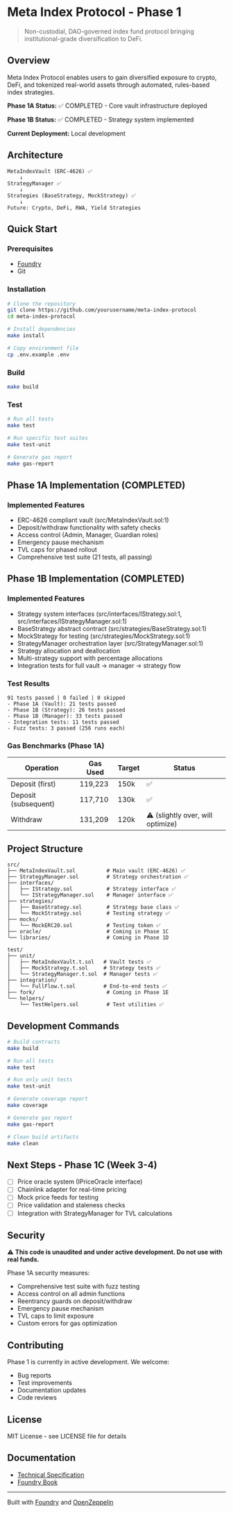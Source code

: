 # Meta Index Protocol - Phase 1

> Non-custodial, DAO-governed index fund protocol bringing institutional-grade diversification to DeFi.

## Overview

Meta Index Protocol enables users to gain diversified exposure to crypto, DeFi, and tokenized real-world assets through automated, rules-based index strategies.

**Phase 1A Status:** ✅ COMPLETED - Core vault infrastructure deployed

**Phase 1B Status:** ✅ COMPLETED - Strategy system implemented

**Current Deployment:** Local development

## Architecture

```
MetaIndexVault (ERC-4626) ✅
    ↓
StrategyManager ✅
    ↓
Strategies (BaseStrategy, MockStrategy) ✅
    ↓
Future: Crypto, DeFi, RWA, Yield Strategies
```

## Quick Start

### Prerequisites

- [Foundry](https://book.getfoundry.sh/getting-started/installation)
- Git

### Installation

```bash
# Clone the repository
git clone https://github.com/yourusername/meta-index-protocol
cd meta-index-protocol

# Install dependencies
make install

# Copy environment file
cp .env.example .env
```

### Build

```bash
make build
```

### Test

```bash
# Run all tests
make test

# Run specific test suites
make test-unit

# Generate gas report
make gas-report
```

## Phase 1A Implementation (COMPLETED)

### Implemented Features

- ERC-4626 compliant vault (src/MetaIndexVault.sol:1)
- Deposit/withdraw functionality with safety checks
- Access control (Admin, Manager, Guardian roles)
- Emergency pause mechanism
- TVL caps for phased rollout
- Comprehensive test suite (21 tests, all passing)

## Phase 1B Implementation (COMPLETED)

### Implemented Features

- Strategy system interfaces (src/interfaces/IStrategy.sol:1, src/interfaces/IStrategyManager.sol:1)
- BaseStrategy abstract contract (src/strategies/BaseStrategy.sol:1)
- MockStrategy for testing (src/strategies/MockStrategy.sol:1)
- StrategyManager orchestration layer (src/StrategyManager.sol:1)
- Strategy allocation and deallocation
- Multi-strategy support with percentage allocations
- Integration tests for full vault → manager → strategy flow

### Test Results

```
91 tests passed | 0 failed | 0 skipped
- Phase 1A (Vault): 21 tests passed
- Phase 1B (Strategy): 26 tests passed
- Phase 1B (Manager): 33 tests passed
- Integration tests: 11 tests passed
- Fuzz tests: 3 passed (256 runs each)
```

### Gas Benchmarks (Phase 1A)

| Operation | Gas Used | Target | Status |
|-----------|----------|--------|--------|
| Deposit (first) | 119,223 | 150k | ✅ |
| Deposit (subsequent) | 117,710 | 130k | ✅ |
| Withdraw | 131,209 | 120k | ⚠️ (slightly over, will optimize) |

## Project Structure

```
src/
├── MetaIndexVault.sol          # Main vault (ERC-4626) ✅
├── StrategyManager.sol         # Strategy orchestration ✅
├── interfaces/
│   ├── IStrategy.sol           # Strategy interface ✅
│   └── IStrategyManager.sol    # Manager interface ✅
├── strategies/
│   ├── BaseStrategy.sol        # Strategy base class ✅
│   └── MockStrategy.sol        # Testing strategy ✅
├── mocks/
│   └── MockERC20.sol           # Testing token ✅
├── oracle/                     # Coming in Phase 1C
└── libraries/                  # Coming in Phase 1D

test/
├── unit/
│   ├── MetaIndexVault.t.sol   # Vault tests ✅
│   ├── MockStrategy.t.sol     # Strategy tests ✅
│   └── StrategyManager.t.sol  # Manager tests ✅
├── integration/
│   └── FullFlow.t.sol         # End-to-end tests ✅
├── fork/                       # Coming in Phase 1E
└── helpers/
    └── TestHelpers.sol         # Test utilities ✅
```

## Development Commands

```bash
# Build contracts
make build

# Run all tests
make test

# Run only unit tests
make test-unit

# Generate coverage report
make coverage

# Generate gas report
make gas-report

# Clean build artifacts
make clean
```

## Next Steps - Phase 1C (Week 3-4)

- [ ] Price oracle system (IPriceOracle interface)
- [ ] Chainlink adapter for real-time pricing
- [ ] Mock price feeds for testing
- [ ] Price validation and staleness checks
- [ ] Integration with StrategyManager for TVL calculations

## Security

⚠️ **This code is unaudited and under active development. Do not use with real funds.**

Phase 1A security measures:
- Comprehensive test suite with fuzz testing
- Access control on all admin functions
- Reentrancy guards on deposit/withdraw
- Emergency pause mechanism
- TVL caps to limit exposure
- Custom errors for gas optimization

## Contributing

Phase 1 is currently in active development. We welcome:
- Bug reports
- Test improvements
- Documentation updates
- Code reviews

## License

MIT License - see LICENSE file for details

## Documentation

- [Technical Specification](./meta_index_spec.md)
- [Foundry Book](https://book.getfoundry.sh/)

---

Built with [Foundry](https://getfoundry.sh/) and [OpenZeppelin](https://www.openzeppelin.com/)
